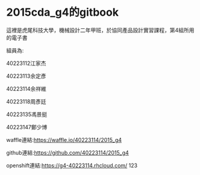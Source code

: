 2015cda_g4的gitbook
=======

這裡是虎尾科技大學，機械設計二年甲班，於協同產品設計實習課程，第4組所用的電子書

組員為:

40223112江家杰

40223113余定彥

40223114余祥維

40223118周彥廷

40223135馮景挺

40223147鄭少博


waffle連結:https://waffle.io/40223114/2015_g4

github連結:https://github.com/40223114/2015_g4

openshift連結:https://g4-40223114.rhcloud.com/
123
